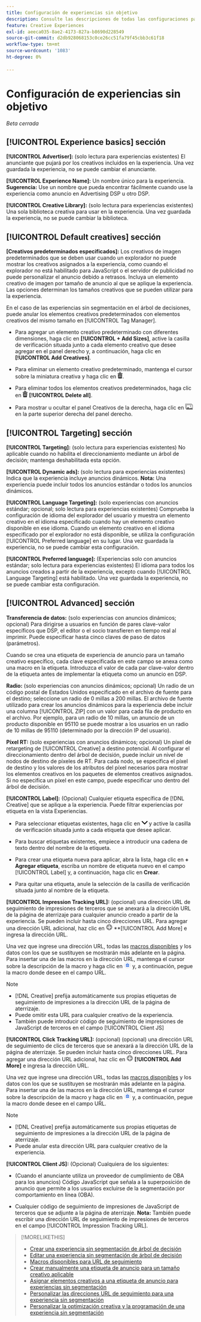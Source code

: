 ```yaml
---
title: Configuración de experiencias sin objetivo
description: Consulte las descripciones de todas las configuraciones para experiencias de publicidad sin segmentación del árbol de decisiones.
feature: Creative Experiences
exl-id: aeeca035-8ae2-4173-827a-b8690d228549
source-git-commit: d2db928068153c0ce26cc51fa79f45cbb3c61f18
workflow-type: tm+mt
source-wordcount: '1083'
ht-degree: 0%

---
```


# Configuración de experiencias sin objetivo

*Beta cerrada*

## [!UICONTROL Experience basics] sección

**[!UICONTROL Advertiser]:** (solo lectura para experiencias existentes) El anunciante que pujará por los creativos incluidos en la experiencia. Una vez guardada la experiencia, no se puede cambiar el anunciante.

**[!UICONTROL Experience Name]:** Un nombre único para la experiencia. **Sugerencia:** Use un nombre que pueda encontrar fácilmente cuando use la experiencia como anuncio en Advertising DSP u otro DSP.

**[!UICONTROL Creative Library]:** (solo lectura para experiencias existentes) Una sola biblioteca creativa para usar en la experiencia. Una vez guardada la experiencia, no se puede cambiar la biblioteca.

## [!UICONTROL Default creatives] sección

**\[Creativos predeterminados especificados\]:** Los creativos de imagen predeterminados que se deben usar cuando un explorador no puede mostrar los creativos asignados a la experiencia, como cuando el explorador no está habilitado para JavaScript o el servidor de publicidad no puede personalizar el anuncio debido a retrasos. Incluya un elemento creativo de imagen por tamaño de anuncio al que se aplique la experiencia. Las opciones determinan los tamaños creativos que se pueden utilizar para la experiencia. <!-- In the legacy product, you selected the ad sizes for the experience, and then selected default images for each of those ad sizes. -->

En el caso de las experiencias sin segmentación en el árbol de decisiones, puede anular los elementos creativos predeterminados con elementos creativos del mismo tamaño en [!UICONTROL Tag Manager].

* Para agregar un elemento creativo predeterminado con diferentes dimensiones, haga clic en **[!UICONTROL + Add Sizes]**, active la casilla de verificación situada junto a cada elemento creativo que desee agregar en el panel derecho y, a continuación, haga clic en **[!UICONTROL Add Creatives]**.

* Para eliminar un elemento creativo predeterminado, mantenga el cursor sobre la miniatura creativa y haga clic en ![Eliminar](/help/creative/assets/delete.png "Eliminar").

* Para eliminar todos los elementos creativos predeterminados, haga clic en ![Eliminar](/help/creative/assets/delete.png "Eliminar") **[!UICONTROL Delete all]**.

* Para mostrar u ocultar el panel Creativos de la derecha, haga clic en ![Mostrar/Ocultar](/help/creative/assets/hide-show-creatives.png "Mostrar/Ocultar") en la parte superior derecha del panel derecho.

## [!UICONTROL Targeting] sección

**[!UICONTROL Targeting]:** (solo lectura para experiencias existentes) No aplicable cuando no habilita el direccionamiento mediante un árbol de decisión; mantenga deshabilitada esta opción.

**[!UICONTROL Dynamic ads]:** (solo lectura para experiencias existentes) Indica que la experiencia incluye anuncios dinámicos. **Nota:** Una experiencia puede incluir todos los anuncios estándar o todos los anuncios dinámicos.

**[!UICONTROL Language Targeting]:** (solo experiencias con anuncios estándar; opcional; solo lectura para experiencias existentes) Comprueba la configuración de idioma del explorador del usuario y muestra un elemento creativo en el idioma especificado cuando hay un elemento creativo disponible en ese idioma. Cuando un elemento creativo en el idioma especificado por el explorador no está disponible, se utiliza la configuración [!UICONTROL Preferred language] en su lugar. Una vez guardada la experiencia, no se puede cambiar esta configuración.

**[!UICONTROL Preferred language]:** (Experiencias solo con anuncios estándar; solo lectura para experiencias existentes) El idioma para todos los anuncios creados a partir de la experiencia, excepto cuando [!UICONTROL Language Targeting] está habilitado. Una vez guardada la experiencia, no se puede cambiar esta configuración.

## [!UICONTROL Advanced] sección

**Transferencia de datos:** (solo experiencias con anuncios dinámicos; opcional) Para dirigirse a usuarios en función de pares clave-valor específicos que DSP, el editor o el socio transfieren en tiempo real al imprimir. Puede especificar hasta cinco claves de paso de datos (parámetros).<!-- May move this to just within the decision tree. -->

Cuando se crea una etiqueta de experiencia de anuncio para un tamaño creativo específico, cada clave especificada en este campo se anexa como una macro en la etiqueta. Introduzca el valor de cada par clave-valor dentro de la etiqueta antes de implementar la etiqueta como un anuncio en DSP.

**Radio:** (solo experiencias con anuncios dinámicos; opcional) Un radio de un código postal de Estados Unidos especificado en el archivo de fuente para el destino; seleccione un radio de 0 millas a 200 millas. El archivo de fuente utilizado para crear los anuncios dinámicos para la experiencia debe incluir una columna [!UICONTROL ZIP]<!-- or a user-named column mapped to a ZIP column --> con un valor para cada fila de producto en el archivo. Por ejemplo, para un radio de 10 millas, un anuncio de un producto disponible en 95110 se puede mostrar a los usuarios en un radio de 10 millas de 95110 (determinado por la dirección IP del usuario).

**Píxel RT:** (solo experiencias con anuncios dinámicos; opcional) Un píxel de retargeting de [!UICONTROL Creative] a destino potencial. Al configurar el direccionamiento dentro del árbol de decisión, puede incluir un nivel de nodos de destino de píxeles de RT. Para cada nodo, se especifica el píxel de destino y los valores de los atributos del píxel necesarios para mostrar los elementos creativos en los paquetes de elementos creativos asignados. Si no especifica un píxel en este campo, puede especificar uno dentro del árbol de decisión.<!-- From R: "the RT Pixel should be via the content selection in the Dynamic ad setup." Clarify. I do see "Datapass" (oneword) in the dynamic ad settings, but I'm not sure how that setting and this experience-level one work together. -->

**[!UICONTROL Label]:**<!-- should be "Labels" --> (Opcional) Cualquier etiqueta específica de [!DNL Creative] que se aplique a la experiencia. Puede filtrar experiencias por etiqueta en la vista Experiencias<!-- sic -->.

* Para seleccionar etiquetas existentes, haga clic en ![Abajo](/help/creative/assets/chevron-down.png "Abajo") y active la casilla de verificación situada junto a cada etiqueta que desee aplicar.

* Para buscar etiquetas existentes, empiece a introducir una cadena de texto dentro del nombre de la etiqueta.

* Para crear una etiqueta nueva para aplicar, abra la lista, haga clic en **+ Agregar etiqueta**, escriba un nombre de etiqueta nuevo en el campo [!UICONTROL Label] y, a continuación, haga clic en **Crear**.

* Para quitar una etiqueta, anule la selección de la casilla de verificación situada junto al nombre de la etiqueta.

**[!UICONTROL Impression Tracking URL]:** (opcional) una dirección URL de seguimiento de impresiones de terceros que se anexará a la dirección URL de la página de aterrizaje para cualquier anuncio creado a partir de la experiencia. Se pueden incluir hasta cinco direcciones URL. Para agregar una dirección URL adicional, haz clic en ![icono](/help/creative/assets/create.png) **[!UICONTROL Add More] e ingresa la dirección URL.

Una vez que ingrese una dirección URL, todas las [macros disponibles](/help/creative/creative-macros.md) y los datos con los que se sustituyen se mostrarán más adelante en la página. Para insertar una de las macros en la dirección URL, mantenga el cursor sobre la descripción de la macro y haga clic en ![Copiar al portapapeles](/help/creative/assets/copy-to-clipboard.png "Copiar al portapapeles") y, a continuación, pegue la macro donde desee en el campo URL.

>[!NOTE]
>
>* [!DNL Creative] prefija automáticamente sus propias etiquetas de seguimiento de impresiones a la dirección URL de la página de aterrizaje.
>* Puede omitir esta URL para cualquier creativo de la experiencia.
>* También puede introducir código de seguimiento de impresiones de JavaScript de terceros en el campo [!UICONTROL Client JS]

**[!UICONTROL Click Tracking URL]:** (opcional) (opcional) una dirección URL de seguimiento de clics de terceros que se anexará a la dirección URL de la página de aterrizaje. Se pueden incluir hasta cinco direcciones URL. Para agregar una dirección URL adicional, haz clic en ![icono](/help/creative/assets/create.png) **[!UICONTROL Add More]** e ingresa la dirección URL.

Una vez que ingrese una dirección URL, todas las [macros disponibles](/help/creative/creative-macros.md) y los datos con los que se sustituyen se mostrarán más adelante en la página. Para insertar una de las macros en la dirección URL, mantenga el cursor sobre la descripción de la macro y haga clic en ![Copiar al portapapeles](/help/creative/assets/copy-to-clipboard.png "Copiar al portapapeles") y, a continuación, pegue la macro donde desee en el campo URL.

>[!NOTE]
>
>* [!DNL Creative] prefija automáticamente sus propias etiquetas de seguimiento de impresiones a la dirección URL de la página de aterrizaje.
>* Puede anular esta dirección URL para cualquier <!-- creative bundle for targeted experiences --> creativo de la experiencia.

**[!UICONTROL Client JS]:** (Opcional) Cualquiera de los siguientes:

* (Cuando el anunciante utiliza un proveedor de cumplimiento de OBA para los anuncios) Código JavaScript que señala a la superposición de anuncio que permite a los usuarios excluirse de la segmentación por comportamiento en línea (OBA).

* Cualquier código de seguimiento de impresiones de JavaScript de terceros que se adjunte a la página de aterrizaje. **Nota:** También puede escribir una dirección URL de seguimiento de impresiones de terceros en el campo [!UICONTROL Impression Tracking URL].

>[!MORELIKETHIS]
>
>* [Crear una experiencia sin segmentación de árbol de decisión](experience-create-no-targeting.md)
>* [Editar una experiencia sin segmentación de árbol de decisión](experience-edit-no-targeting.md)
>* [Macros disponibles para URL de seguimiento](/help/creative/creative-macros.md)
>* [Crear manualmente una etiqueta de anuncio para un tamaño creativo aplicable](experience-tag-create-manually.md)
>* [Asignar elementos creativos a una etiqueta de anuncio para experiencias sin segmentación](experience-tag-assign-creatives.md)
>* [Personalizar las direcciones URL de seguimiento para una experiencia sin segmentación](experience-tracking-urls-no-targeting.md)
>* [Personalizar la optimización creativa y la programación de una experiencia sin segmentación](experience-optimization-scheduling-no-targeting.md)
